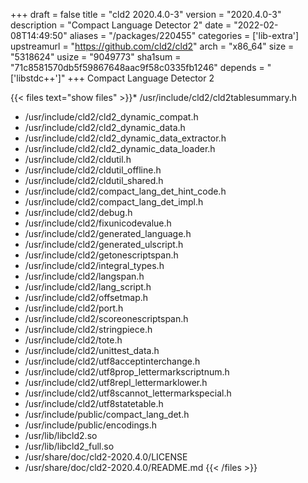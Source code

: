 +++
draft = false
title = "cld2 2020.4.0-3"
version = "2020.4.0-3"
description = "Compact Language Detector 2"
date = "2022-02-08T14:49:50"
aliases = "/packages/220455"
categories = ['lib-extra']
upstreamurl = "https://github.com/cld2/cld2"
arch = "x86_64"
size = "5318624"
usize = "9049773"
sha1sum = "71c8581570db5f59867648aac9f58c0335fb1246"
depends = "['libstdc++']"
+++
Compact Language Detector 2

{{< files text="show files" >}}* /usr/include/cld2/cld2tablesummary.h
* /usr/include/cld2/cld2_dynamic_compat.h
* /usr/include/cld2/cld2_dynamic_data.h
* /usr/include/cld2/cld2_dynamic_data_extractor.h
* /usr/include/cld2/cld2_dynamic_data_loader.h
* /usr/include/cld2/cldutil.h
* /usr/include/cld2/cldutil_offline.h
* /usr/include/cld2/cldutil_shared.h
* /usr/include/cld2/compact_lang_det_hint_code.h
* /usr/include/cld2/compact_lang_det_impl.h
* /usr/include/cld2/debug.h
* /usr/include/cld2/fixunicodevalue.h
* /usr/include/cld2/generated_language.h
* /usr/include/cld2/generated_ulscript.h
* /usr/include/cld2/getonescriptspan.h
* /usr/include/cld2/integral_types.h
* /usr/include/cld2/langspan.h
* /usr/include/cld2/lang_script.h
* /usr/include/cld2/offsetmap.h
* /usr/include/cld2/port.h
* /usr/include/cld2/scoreonescriptspan.h
* /usr/include/cld2/stringpiece.h
* /usr/include/cld2/tote.h
* /usr/include/cld2/unittest_data.h
* /usr/include/cld2/utf8acceptinterchange.h
* /usr/include/cld2/utf8prop_lettermarkscriptnum.h
* /usr/include/cld2/utf8repl_lettermarklower.h
* /usr/include/cld2/utf8scannot_lettermarkspecial.h
* /usr/include/cld2/utf8statetable.h
* /usr/include/public/compact_lang_det.h
* /usr/include/public/encodings.h
* /usr/lib/libcld2.so
* /usr/lib/libcld2_full.so
* /usr/share/doc/cld2-2020.4.0/LICENSE
* /usr/share/doc/cld2-2020.4.0/README.md
{{< /files >}}